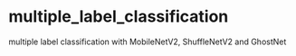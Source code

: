 # multiple_label_classification
multiple label classification with MobileNetV2, ShuffleNetV2 and GhostNet
